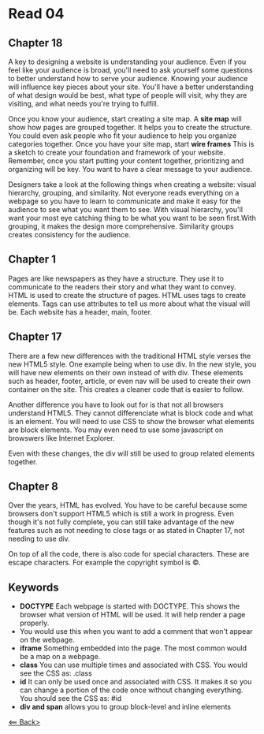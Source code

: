 # Read 04

## Chapter 18
A key to designing a website is understanding your audience. Even if you feel like your audience is broad, you'll need to ask yourself some questions to better understand how to serve your audience. Knowing your audience will influence key pieces about your site. You'll have a better understanding of what design would be best, what type of people will visit, why they are visiting, and what needs you're trying to fulfill.

Once you know your audience, start creating a site map. A **site map** will show how pages are grouped together. It helps you to create the structure. You could even ask people who fit your audience to help you organize categories together. Once you have your site map, start **wire frames** This is a sketch to create your foundation and framework of your website. Remember, once you start putting your content together, prioritizing and organizing will be key. You want to have a clear message to your audience.

Designers take a look at the following things when creating a website: visual hierarchy, grouping, and similarity. Not everyone reads everything on a webpage so you have to learn to communicate and make it easy for the audience to see what you want them to see. With visual hierarchy, you'll want your most eye catching thing to be what you want to be seen first.With grouping, it makes the design more comprehensive. Similarity groups creates consistency for the audience.

## Chapter 1
Pages are like newspapers as they have a structure. They use it to communicate to the readers their story and what they want to convey. HTML is used to create the structure of pages. HTML uses tags to create elements. Tags can use attributes to tell us more about what the visual will be. Each website has a header, main, footer.

## Chapter 17
There are a few new differences with the traditional HTML style verses the new HTML5 style. One example being when to use div. In the new style, you will have new elements on their own instead of with div. These elements such as header, footer, article, or even nav will be used to create their own container on the site. This creates a cleaner code that is easier to follow.

Another difference you have to look out for is that not all browsers understand HTML5. They cannot differenciate what is block code and what is an element. You will need to use CSS to show the browser what elements are block elements. You may even need to use some javascript on browswers like Internet Explorer.

Even with these changes, the div will still be used to group related elements together.

## Chapter 8
Over the years, HTML has evolved. You have to be careful because some browsers don't support HTML5 which is still a work in progress. Even though it's not fully complete, you can still take advantage of the new features such as not needing to close tags or as stated in Chapter 17, not needing to use div.

On top of all the code, there is also code for special characters. These are escape characters. For example the copyright symbol is &copy;.


## Keywords
- **DOCTYPE** Each webpage is started with DOCTYPE. This shows the browser what version of HTML will be used. It will help render a page properly.
- **<!-- comment -->** You would use this when you want to add a comment that won't appear on the webpage.
- **iframe** Something embedded into the page. The most common would be a map on a webpage.
- **class** You can use multiple times and associated with CSS. You would see the CSS as: .class
- **id** It can only be used once and associated with CSS. It makes it so you can change a portion of the code once without changing everything. You should see the CSS as: #id
- **div and span** allows you to group block-level and inline elements

[<== Back>](https://simoneodegard.github.io/reading-notes/)